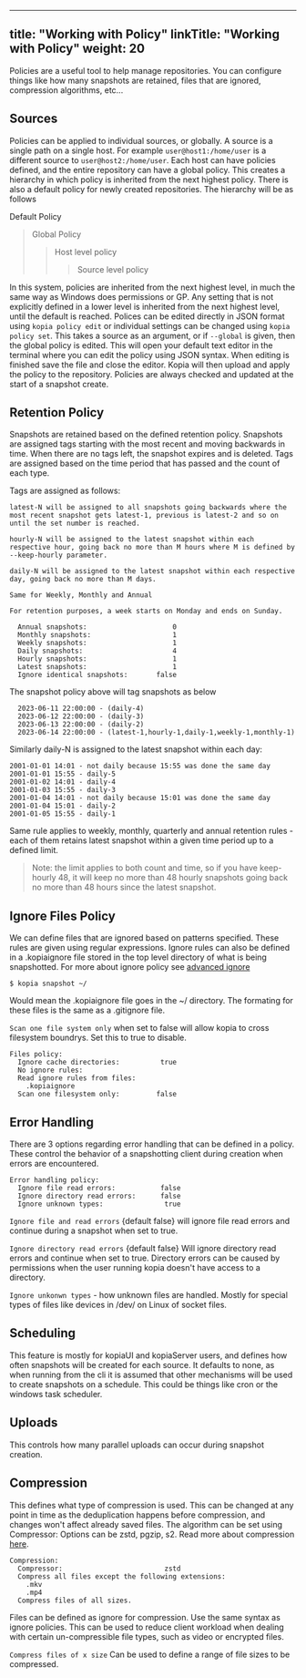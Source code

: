 
---
title: "Working with Policy"
linkTitle: "Working with Policy"
weight: 20
---

Policies are a useful tool to help manage repositories. You can configure things like how many snapshots are retained, files that are ignored, compression algorithms, etc...

## Sources

Policies can be applied to individual sources, or globally. A source is a single path on a single host. For example `user@host1:/home/user` is a different source to `user@host2:/home/user`. Each host can have policies defined, and the entire repository can have a global policy. This creates a hierarchy in which policy is inherited from the next highest policy. There is also a default policy for newly created repositories. The hierarchy will be as follows

Default Policy
> Global Policy
>> Host level policy
>>> Source level policy

In this system, policies are inherited from the next highest level, in  much the same way as Windows does permissions or GP. Any setting that is not explicitly defined in a lower level is inherited from the next highest level, until the default is reached. Polices can be edited directly in JSON format using `kopia policy edit` or individual settings can be changed using `kopia policy set`. This takes a source as an argument, or if `--global` is given, then the global policy is edited. This will open your default text editor in the terminal where you can edit the policy using JSON syntax. When editing is finished save the file and close the editor. Kopia will then upload and apply the policy to the repository. Policies are always checked and updated at the start of a snapshot create.


## Retention Policy
Snapshots are retained based on the defined retention policy. Snapshots are assigned tags starting with the most recent and moving backwards in time. When there are no tags left, the snapshot expires and is deleted. Tags are assigned based on the time period that has passed and the count of each type.

Tags are assigned as follows:

    latest-N will be assigned to all snapshots going backwards where the most recent snapshot gets latest-1, previous is latest-2 and so on until the set number is reached.

    hourly-N will be assigned to the latest snapshot within each respective hour, going back no more than M hours where M is defined by --keep-hourly parameter.

    daily-N will be assigned to the latest snapshot within each respective day, going back no more than M days.

    Same for Weekly, Monthly and Annual

    For retention purposes, a week starts on Monday and ends on Sunday.

```
  Annual snapshots:                     0
  Monthly snapshots:                    1
  Weekly snapshots:                     1
  Daily snapshots:                      4
  Hourly snapshots:                     1
  Latest snapshots:                     1
  Ignore identical snapshots:       false
```
The snapshot policy above will tag snapshots as below
```
  2023-06-11 22:00:00 - (daily-4)
  2023-06-12 22:00:00 - (daily-3)
  2023-06-13 22:00:00 - (daily-2)
  2023-06-14 22:00:00 - (latest-1,hourly-1,daily-1,weekly-1,monthly-1)
```

Similarly daily-N is assigned to the latest snapshot within each day:
```
2001-01-01 14:01 - not daily because 15:55 was done the same day
2001-01-01 15:55 - daily-5
2001-01-02 14:01 - daily-4
2001-01-03 15:55 - daily-3
2001-01-04 14:01 - not daily because 15:01 was done the same day
2001-01-04 15:01 - daily-2
2001-01-05 15:55 - daily-1
```
Same rule applies to weekly, monthly, quarterly and annual retention rules - each of them retains latest snapshot within a given time period up to a defined limit.

> Note: the limit applies to both count and time, so if you have keep-hourly 48, it will keep no more than 48 hourly snapshots going back no more than 48 hours since the latest snapshot.

## Ignore Files Policy
We can define files that are ignored based on patterns specified. These rules are given using regular expressions. Ignore rules can also be defined in a .kopiaignore file stored in the top level directory of what is being snapshotted. For more about ignore policy see [advanced ignore](../advanced/kopiaignore/)

`$ kopia snapshot ~/`

Would mean the .kopiaignore file goes in the ~/ directory. The formating for these files is the same as a .gitignore file.

`Scan one file system only` when set to false will allow kopia to cross filesystem boundrys. Set this to true to disable.

```
Files policy:
  Ignore cache directories:          true
  No ignore rules:
  Read ignore rules from files:           
    .kopiaignore
  Scan one filesystem only:         false
```

## Error Handling
There are 3 options regarding error handling that can be defined in a policy. These control the behavior of a snapshotting client during creation when errors are encountered.

```
Error handling policy:
  Ignore file read errors:           false
  Ignore directory read errors:      false
  Ignore unknown types:               true
```
`Ignore file and read errors` {default false} will ignore file read errors and continue during a snapshot when set to true.

`Ignore directory read errors` {default false} Will ignore directory read errors and continue when set to true. Directory errors can be caused by permissions when the user running kopia doesn't have access to a directory.

`Ignore unkonwn types` - how unknown files are handled. Mostly for special types of files like devices in /dev/ on Linux of socket files.

## Scheduling
This feature is mostly for kopiaUI and kopiaServer users, and defines how often snapshots will be created for each source. It defaults to none, as when running from the cli it is assumed that other mechanisms will be used to create snapshots on a schedule. This could be things like cron or the windows task scheduler.

## Uploads
This controls how many parallel uploads can occur during snapshot creation.

## Compression
This defines what type of compression is used. This can be changed at any point in time as the deduplication happens before compression, and changes won't affect already saved files. The algorithm can be set using Compressor: Options can be zstd, pgzip, s2. Read more about compression [here](compression/#compression).
```
Compression:
  Compressor:                         zstd
  Compress all files except the following extensions:
    .mkv
    .mp4
  Compress files of all sizes.
```

Files can be defined as ignore for compression. Use the same syntax as ignore policies. This can be used to reduce client workload when dealing with certain un-compressible file types, such as video or encrypted files.

`Compress files of x size` Can be used to define a range of file sizes to be compressed.
